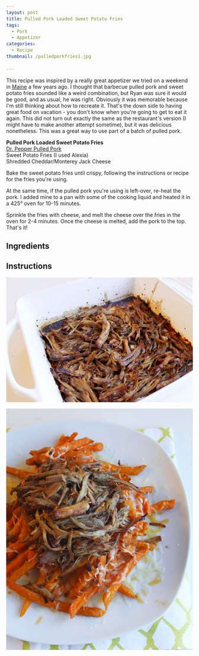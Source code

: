 ```yaml
---
layout: post
title: Pulled Pork Loaded Sweet Potato Fries
tags:
  - Pork
  - Appetizer
categories:
  - Recipe
thumbnail: /pulledporkfries1.jpg

---
```


This recipe was inspired by a really great appetizer we tried on a weekend in [Maine](http://grittys.com/pubs/freeport/) a few years ago. I thought that barbecue pulled pork and sweet potato fries sounded like a weird combination, but Ryan was sure it would be good, and as usual, he was right. Obviously it was memorable because I'm still thinking about how to recreate it. That's the down side to having great food on vacation - you don't know when you're going to get to eat it again. This did not turn out exactly the same as the restaurant's version (I might have to make another attempt sometime), but it was delicious nonetheless. This was a great way to use part of a batch of pulled pork.  
  
**Pulled Pork Loaded Sweet Potato Fries**  
[Dr. Pepper Pulled Pork](http://www.hannahkilcoyne.com/2015/01/dr-pepper-pulled-pork.html)  
Sweet Potato Fries (I used Alexia)  
Shredded Cheddar/Monterey Jack Cheese  
  
Bake the sweet potato fries until crispy, following the instructions or recipe for the fries you're using.  
  
At the same time, if the pulled pork you're using is left-over, re-heat the pork. I added mine to a pan with some of the cooking liquid and heated it in a 425° oven for 10-15 minutes.  
  
Sprinkle the fries with cheese, and melt the cheese over the fries in the oven for 2-4 minutes. Once the cheese is melted, add the pork to the top. That's it!

## Ingredients



## Instructions







![Image of Pulled Pork Loaded Sweet Potato Fries.](/upload/pf3.jpg)

![Image of Pulled Pork Loaded Sweet Potato Fries.](/upload/pf2.jpg)